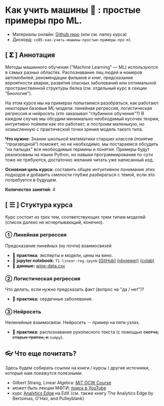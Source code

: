 Как учить машины 🤖 :  простые примеры про ML.
===========================================
- Материалы онлайн: [Github repo](https://github.com/alex-bochkarev/ML-SMTB-2022) (или см. папку курса)
- Дискорд: `co05-как-учить-машины-простые-примеры-про-ml`

## [ 𝚺 ] Аннотация
Методы машинного обучения ("Machine Learning" — ML) используются в самых разных областях. Распознавание лиц людей и номеров автомобилей, рекомендации фильмов и книг, предсказание вероятности аварии, развития опасных заболеваний или оптимальной пространственной структуры белка (см. отдельный курс в секции "Биология").

На этом курсе мы на примерах попытаемся разобраться, как работают некоторые базовые ML-модели: линейная регрессия, логистическая регрессия и нейросеть (кто заказывал "глубинное обучение"?) В каждом случае мы обсудим минимально необходимый кусочек теории, интуитивно поймем как это работает, и построим маленькую, но осмысленную с практической точки зрения модель такого типа.

**Что нужно:** Знание школьной математики старших классов (понятие “производной”) поможет, но не необходимо: мы постараемся обсудить "на пальцах" все необходимые термины и понятия. Примеры будут реализованы на языке Python, но навыки программирования по сути тоже не требуются, достаточно желания читать уже написанный код. 

**Основная цель курса:** составить общее интуитивное понимание этих подходов и добавить смелости глубже разбираться с темой, если это потребуется в будущем.

**Количество занятий:** 4

## [ ☰ ] Стуктура курса

Курс состоит из трех тем, соответствующих трем типам моделей (список далеко не
исчерпывающий, конечно). 

### ① Линейная регрессия
Предсказание линейных (ну почти) взаимосвязей

- 📝 **практика:** эксперты и модели, цены на вино.
- 📓 **jupyter notebook:** `T1-linear-reg.ipynb` [(GitHub)](https://github.com/alex-bochkarev/ML-SMTB-2022/blob/main/T1-linear-reg.ipynb) [(nbviewer)](https://nbviewer.jupyter.org/github/alex-bochkarev/ML-SMTB-2022/blob/main/T1-linear-reg.ipynb) [(colab)](https://colab.research.google.com/github/alex-bochkarev/ML-SMTB-2022/blob/main/T1-linear-reg.ipynb)
- 💾 **данные:** [wine-data.csv](./wine-data.csv)

### ② Логистическая регрессия
Что делать, если нужно предсказать факт (вопрос на "да / нет")?

- 📝 **практика:** сердечные заболевания.

### ③ Нейросеть
Нелинейные взаимосвязи. Нейросеть -- пример на пяти узлах.

- 📝 **практика:** распознавание рукописного текста (с помощью <strike>скотча, старых тряпок, и</strike> `numpy`).

## 👓 Что еще почитать?
Здесь будем собирать ссылки на книги / курсы / другие источники, которые нам покажутся полезными.

- Gilbert Strang, Linear Algebra: [MiT OCW Course](https://ocw.mit.edu/courses/18-06-linear-algebra-spring-2010/video_galleries/video-lectures/)
- *может быть* лекции МФТИ: [поиск в YouTube](https://www.youtube.com/results?search_query=%D0%BB%D0%B8%D0%BD%D0%B5%D0%B9%D0%BD%D0%B0%D1%8F+%D0%B0%D0%BB%D0%B3%D0%B5%D0%B1%D1%80%D0%B0+%D0%BB%D0%B5%D0%BA%D1%86%D0%B8%D0%B8+%D0%BC%D1%84%D1%82%D0%B8+)
- курс [Analytics Edge](https://www.edx.org/course/the-analytics-edge) на EdX (см. также книгу The Analytics Edge by Bertsimas, O'Hair, and Pulleyblank)
